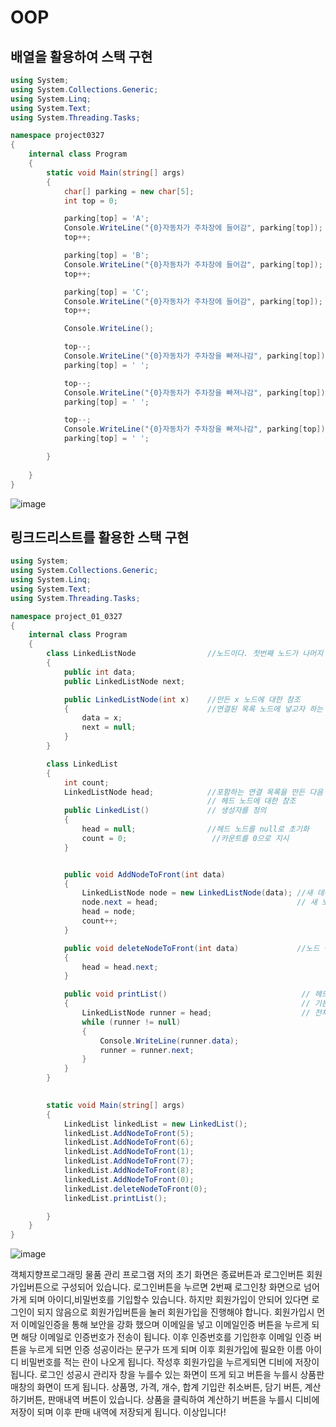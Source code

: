 # OOP
## 배열을 활용하여 스택 구현
```cs
using System;
using System.Collections.Generic;
using System.Linq;
using System.Text;
using System.Threading.Tasks;

namespace project0327
{
    internal class Program
    {
        static void Main(string[] args)                                         // 배열로 스택 구현    
        {
            char[] parking = new char[5];                                       //parking 이라는 이름의 배열을 만든다. 크기는 4byte가 5개 있다.
            int top = 0;                                                        //top이라는 변수를 0으로 초기화 시킨다.

            parking[top] = 'A';                                                 //top이 0이므로 parking[0]에 A가 들어간다. 
            Console.WriteLine("{0}자동차가 주차장에 들어감", parking[top]);
            top++;                                                              //top을 하나 증가 시킨다.

            parking[top] = 'B';                                                 //top이 1이므로 parking[1]에 B가 들어간다. 
            Console.WriteLine("{0}자동차가 주차장에 들어감", parking[top]);
            top++;                                                              //top을 하나 증가 시킨다.

            parking[top] = 'C';                                                 //top이 2이므로 parking[2]에 C가 들어간다.
            Console.WriteLine("{0}자동차가 주차장에 들어감", parking[top]);
            top++;                                                              //top을 하나 증가 시킨다.

            Console.WriteLine();                                                //한줄을 내린다.

            top--;                                                              //top을 하나 감소 시킨다.
            Console.WriteLine("{0}자동차가 주차장을 빠져나감", parking[top]);
            parking[top] = ' ';                                                 //top이 2이므로 parking[2]에 빈공간이 들어간다.

            top--;                                                              //top을 하나 감소 시킨다.
            Console.WriteLine("{0}자동차가 주차장을 빠져나감", parking[top]);
            parking[top] = ' ';                                                 //top이 1이므로 parking[1]에 빈공간이 들어간다.

            top--;                                                              //top을 하나 감소 시킨다.
            Console.WriteLine("{0}자동차가 주차장을 빠져나감", parking[top]);
            parking[top] = ' ';                                                 //top이 0이므로 parking[0]에 빈공간이 들어간다.

        }
        
    }
}
```
![image](https://user-images.githubusercontent.com/122343846/227838591-500506e0-fb7d-4a58-bbe8-5d716d5e7584.png)

## 링크드리스트를 활용한 스택 구현

```cs
using System;
using System.Collections.Generic;
using System.Linq;
using System.Text;
using System.Threading.Tasks;

namespace project_01_0327
{
    internal class Program
    {
        class LinkedListNode                //노드이다. 첫번째 노드가 나머지 노드들을 연결한다.
        {
            public int data;                
            public LinkedListNode next;     

            public LinkedListNode(int x)    //만든 x 노드에 대한 참조
            {                               //연결된 목록 노드에 넣고자 하는 새 데이터를 가져와 생성
                data = x;
                next = null;
            }
        }

        class LinkedList
        {
            int count;
            LinkedListNode head;            //포함하는 연결 목록을 만든 다음 연결된 목록이 있기 떄문에 
                                            // 헤드 노드에 대한 참조
            public LinkedList()             // 생성자를 정의
            {
                head = null;                //헤드 노드를 null로 초기화
                count = 0;                   //카운트를 0으로 지시
            }


            public void AddNodeToFront(int data)
            {
                LinkedListNode node = new LinkedListNode(data); //새 데이터로 새 노드를 만드는것
                node.next = head;                               // 새 노드에 헤드가 무엇인지 또는 현재 위치를 가리키도록 지시
                head = node;                                    
                count++;
            }

            public void deleteNodeToFront(int data)             //노드 삭제
            {
                head = head.next;
            }

            public void printList()                              // 헤드 노드에 대한 임시 참조를 생성할 인쇄 목록 메서드
            {                                                    // 기본적으로 복사본을 생성하고 있으며
                LinkedListNode runner = head;                    // 전체 목록을 반복하고 그 안에 있는 데이터를 인쇄하는 루프 계속 진행
                while (runner != null)
                {
                    Console.WriteLine(runner.data);
                    runner = runner.next;
                }
            }
        }
        

        static void Main(string[] args)
        {
            LinkedList linkedList = new LinkedList();
            linkedList.AddNodeToFront(5);                      
            linkedList.AddNodeToFront(6);
            linkedList.AddNodeToFront(1);
            linkedList.AddNodeToFront(7);
            linkedList.AddNodeToFront(8);
            linkedList.AddNodeToFront(0);
            linkedList.deleteNodeToFront(0);
            linkedList.printList();

        }
    }
}
```
![image](https://user-images.githubusercontent.com/122343846/227838758-5f9a068b-9f24-40e3-a5a7-5dfc936fbead.png)





객체지향프로그래밍
물품 관리 프로그램 
저의 초기 화면은 종료버튼과 로그인버튼 회원가입버튼으로 구성되어 있습니다.
로그인버튼을 누르면 2번째 로그인창 화면으로 넘어가게 되며 아이디,비밀번호를 기입할수 있습니다.
하지만 회원가입이 안되어 있다면 로그인이 되지 않음으로 
회원가입버튼을 눌러 회원가입을 진행해야 합니다.
회원가입시 먼저 이메일인증을 통해 보안을 강화 했으며
이메일을 넣고 이메일인증 버튼을 누르게 되면 해당 이메일로 인증번호가 전송이 됩니다.
이후 인증번호를 기입한후 이메일 인증 버튼을 누르게 되면 인증 성공이라는 문구가 뜨게 되며 
이후 회원가입에 필요한 이름 아이디 비밀번호를 적는 란이 나오게 됩니다.
작성후 회원가입을 누르게되면 디비에 저장이 됩니다.
로그인 성공시 관리자 창을 누를수 있는 화면이 뜨게 되고
버튼을 누를시 상품판매창의 화면이 뜨게 됩니다. 
상품명, 가격, 개수, 합계 기입란 취소버튼, 담기 버튼, 계산하기버튼, 판매내역 버튼이 있습니다.
상품을 클릭하여 계산하기 버튼을 누를시 디비에 저장이 되며 이후 판매 내역에 저장되게 됩니다.
이상입니다!
















